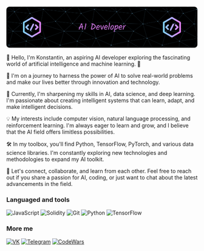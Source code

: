 ![Header](./github-header-image.png)

👋 Hello, I'm Konstantin, an aspiring AI developer exploring the fascinating world of artificial intelligence and machine learning. 🤖

🚀 I'm on a journey to harness the power of AI to solve real-world problems and make our lives better through innovation and technology.

🌱 Currently, I'm sharpening my skills in AI, data science, and deep learning. I'm passionate about creating intelligent systems that can learn, adapt, and make intelligent decisions.

💡 My interests include computer vision, natural language processing, and reinforcement learning. I'm always eager to learn and grow, and I believe that the AI field offers limitless possibilities.

🛠️ In my toolbox, you'll find Python, TensorFlow, PyTorch, and various data science libraries. I'm constantly exploring new technologies and methodologies to expand my AI toolkit.

🌟 Let's connect, collaborate, and learn from each other. Feel free to reach out if you share a passion for AI, coding, or just want to chat about the latest advancements in the field.


### Languaged and tools

![JavaScript](https://img.shields.io/badge/-JavaScript-090909?style=for-the-badge&logo=JavaScript&logoColor=E9D54D)
![Solidity](https://img.shields.io/badge/-Solidity-090909?style=for-the-badge&logo=Solidity&logoColor=47c5FB)
![Git](https://img.shields.io/badge/-Git-090909?style=for-the-badge&logo=Git&logoColor=orange)
![Python](https://img.shields.io/badge/-Python-090909?style=for-the-badge&logo=Python&logoColor=E9D54D)
![TensorFlow](https://img.shields.io/badge/-TensorFlow-090909?style=for-the-badge&logo=TensorFlow&logoColor=47c5FB)


### More me

[![VK](https://img.shields.io/badge/VK-090909?style=for-the-badge&logo=Vk&logoColor=blue)](https://vk.com/kotnarys)
[![Telegram](https://img.shields.io/badge/Telegram-090909?style=for-the-badge&logo=telegram&logoColor=47c5FB)](https://t.me/kotnarys)
[![CodeWars](https://img.shields.io/badge/CodeWars-090909?style=for-the-badge&logo=codewars&logoColor=orange)](https://www.codewars.com/users/kotnarys)
